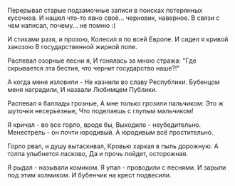   Перерывал старые подзамочные записи в поисках потерянных кусочков. И нашел что-то явно своё... черновик, наверное. В связи с чем написал, почему... не помню :(

И стихами разя, и прозою,
Колесил я по всей Европе.
И сидел я кривой занозою
В государственной жирной попе.

Распевал озорные песни я,
И гонялась за мною стража:
"Где скрывается эта бестия,
что чернит государство наше?!"

А когда меня изловили -
Не казнили во славу Республики.
Бубенцом меня наградили,
И назвали Любимцем Публики.

Распевал я баллады грозные,
А мне только грозили пальчиком:
Это ж шуточки несерьезные,
Что поделаешь с глупым мальчиком!

Я кричал - во все горло, вроде бы,
Выходило - неубедительно.
Менестрель - он почти юродивый.
А юродивым всё простительно.

Горло рвал, и душу вытаскивал,
Кровью харкая в пыль дорожную.
А толпа улыбнется ласково,
Да и прочь пойдет, осторожная.

Я рыдал - называли комиком.
Я упал - проводили с песнями.
И зарыли под этим холмиком.
И бубенчик на крест подвесили.    